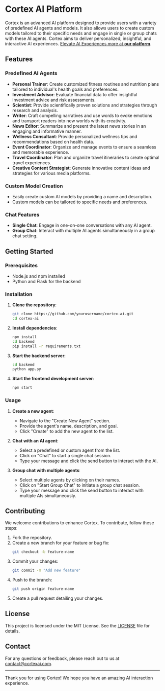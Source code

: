 # Cortex AI Platform

Cortex is an advanced AI platform designed to provide users with a variety of predefined AI agents and models. It also allows users to create custom models tailored to their specific needs and engage in single or group chats with these AI agents. Cortex aims to deliver personalized, insightful, and interactive AI experiences.
[Elevate AI Experiences more at **our platform**](https://cortex-sable.vercel.app/ ).

## Features

### Predefined AI Agents
- **Personal Trainer**: Create customized fitness routines and nutrition plans tailored to individual's health goals and preferences.
- **Investment Advisor**: Evaluate financial data to offer insightful investment advice and risk assessments.
- **Scientist**: Provide scientifically proven solutions and strategies through research and analysis.
- **Writer**: Craft compelling narratives and use words to evoke emotions and transport readers into new worlds with its creativity.
- **News Editor**: Summarize and present the latest news stories in an engaging and informative manner.
- **Wellness Consultant**: Provide personalized wellness tips and recommendations based on health data.
- **Event Coordinator**: Organize and manage events to ensure a seamless and memorable experience.
- **Travel Coordinator**: Plan and organize travel itineraries to create optimal travel experiences.
- **Creative Content Strategist**: Generate innovative content ideas and strategies for various media platforms.

### Custom Model Creation
- Easily create custom AI models by providing a name and description.
- Custom models can be tailored to specific needs and preferences.

### Chat Features
- **Single Chat**: Engage in one-on-one conversations with any AI agent.
- **Group Chat**: Interact with multiple AI agents simultaneously in a group chat setting.

## Getting Started

### Prerequisites
- Node.js and npm installed
- Python and Flask for the backend

### Installation

1. **Clone the repository**:
    ```bash
    git clone https://github.com/yourusername/cortex-ai.git
    cd cortex-ai
    ```

2. **Install dependencies**:
    ```bash
    npm install
    cd backend
    pip install -r requirements.txt
    ```

3. **Start the backend server**:
    ```bash
    cd backend
    python app.py
    ```

4. **Start the frontend development server**:
    ```bash
    npm start
    ```

### Usage

1. **Create a new agent**:
    - Navigate to the "Create New Agent" section.
    - Provide the agent's name, description, and goal.
    - Click "Create" to add the new agent to the list.

2. **Chat with an AI agent**:
    - Select a predefined or custom agent from the list.
    - Click on "Chat" to start a single chat session.
    - Type your message and click the send button to interact with the AI.

3. **Group chat with multiple agents**:
    - Select multiple agents by clicking on their names.
    - Click on "Start Group Chat" to initiate a group chat session.
    - Type your message and click the send button to interact with multiple AIs simultaneously.

## Contributing

We welcome contributions to enhance Cortex. To contribute, follow these steps:

1. Fork the repository.
2. Create a new branch for your feature or bug fix:
    ```bash
    git checkout -b feature-name
    ```
3. Commit your changes:
    ```bash
    git commit -m "Add new feature"
    ```
4. Push to the branch:
    ```bash
    git push origin feature-name
    ```
5. Create a pull request detailing your changes.

## License

This project is licensed under the MIT License. See the [LICENSE](LICENSE) file for details.

## Contact

For any questions or feedback, please reach out to us at [contact@cortexai.com](mailto:contact@cortexai.com).

---

Thank you for using Cortex! We hope you have an amazing AI interaction experience.

